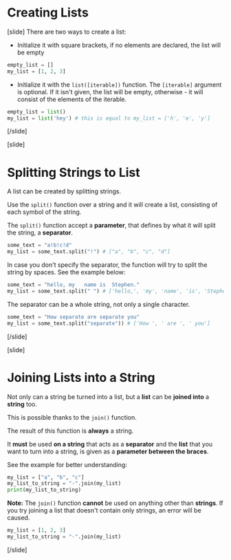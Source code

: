 # Creating Lists

[slide]
There are two ways to create a list:
 - Initialize it with square brackets, if no elements are declared, the list will be empty
```python
empty_list = []
my_list = [1, 2, 3]
```
 - Initialize it with the `list([iterable])` function. The `[iterable]` argument is optional. If it isn't given, the list will be empty, otherwise - it will consist of the elements of the iterable.
```python
empty_list = list()
my_list = list('hey') # this is equal to my_list = ['h', 'e', 'y']
```
[/slide]

[slide]
# Splitting Strings to List

A list can be created by splitting strings.

Use the `split()` function over a string and it will create a list, consisting of each symbol of the string.

The `split()` function accept a **parameter**, that defines by what it will split the string, a **separator**.

```python
some_text = "a!b!c!d"
my_list = some_text.split("!") # ["a", "b", "c", "d"]
```

In case you don't specify the separator, the function will try to split the string by spaces. See the example below:

```python
some_text = "hello, my   name is  Stephen."
my_list = some_text.split(" ") # ['hello,', 'my', 'name', 'is', 'Stephen.']
```

The separator can be a whole string, not only a single character.

```python
some_text = "How separate are separate you"
my_list = some_text.split("separate")) # ['How ', ' are ', ' you']
```

[/slide]

[slide]
# Joining Lists into a String

Not only can a string be turned into a list, but a **list** can be **joined into** a **string** too.

This is possible thanks to the `join()` function.

The result of this function is **always** a string.

It **must** be used **on a string** that acts as a **separator** and the **list** that you want to turn into a string, is given as a **parameter between the braces**.

See the example for better understanding:

```python live
my_list = ["a", "b", "c"]
my_list_to_string = "-".join(my_list)
print(my_list_to_string)
```

**Note:** The `join()` function **cannot** be used on anything other than **strings**. If you try joining a list that doesn't contain only strings, an error will be caused.

```python live
my_list = [1, 2, 3]
my_list_to_string = "-".join(my_list)
```

[/slide]
